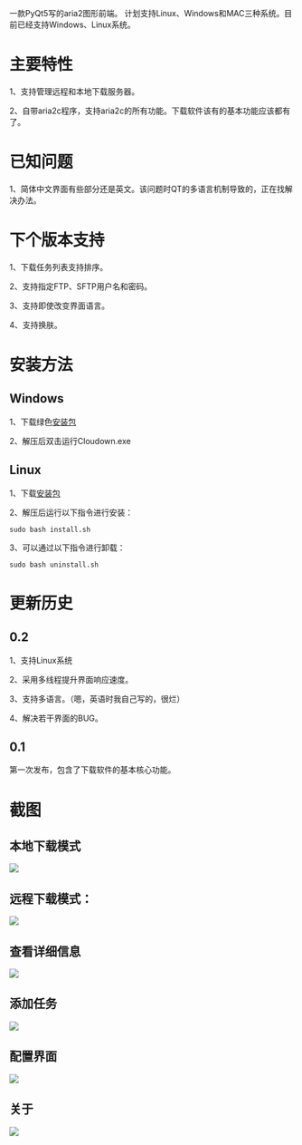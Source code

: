 

一款PyQt5写的aria2图形前端。
计划支持Linux、Windows和MAC三种系统。目前已经支持Windows、Linux系统。

# 主要特性

1、支持管理远程和本地下载服务器。

2、自带aria2c程序，支持aria2c的所有功能。下载软件该有的基本功能应该都有了。

# 已知问题

1、简体中文界面有些部分还是英文。该问题时QT的多语言机制导致的，正在找解决办法。

# 下个版本支持

1、下载任务列表支持排序。

2、支持指定FTP、SFTP用户名和密码。

3、支持即使改变界面语言。

4、支持换肤。

# 安装方法

## Windows

1、下载绿色[安装包](https://github.com/xxNull-lsk/Cloudown/releases)

2、解压后双击运行Cloudown.exe

## Linux

1、下载[安装包](https://github.com/xxNull-lsk/Cloudown/releases)

2、解压后运行以下指令进行安装：

`sudo bash install.sh`

3、可以通过以下指令进行卸载：

`sudo bash uninstall.sh`

# 更新历史

## 0.2

1、支持Linux系统

2、采用多线程提升界面响应速度。

3、支持多语言。（嗯，英语时我自己写的，很烂）

4、解决若干界面的BUG。

## 0.1

第一次发布，包含了下载软件的基本核心功能。



# 截图
## 本地下载模式
![](ScreenShot/1.png)

## 远程下载模式：
![](ScreenShot/6.png)

## 查看详细信息
![](ScreenShot/2.png)

## 添加任务
![](ScreenShot/3.png)

## 配置界面
![](ScreenShot/4.png)

## 关于
![](ScreenShot/5.png)